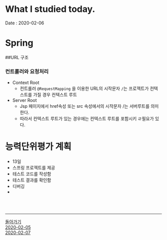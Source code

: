 # What I studied today.
Date : 2020-02-06

# Spring
##URL 구조
### 컨트롤러와 요청처리
- Context Root
    - 컨트롤러 `@RequestMapping` 을 이용한 URL의 시작문자 `/`는 프로젝트가 컨텍스트를 가질 경우 컨텍스트 루트
- Server Root
    - Jsp 페이지에서 href속성 또는 src 속성에서의 시작문자 /는 서버루트를 의미한다.
    - 따라서 컨텍스트 루트가 있는 경우에는 컨텍스트 루트를 포함시키 ㄹ필요가 있다.

# 능력단위평가 계획
- 13일
- 스프링 프로젝트를 제공
- 테스트 코드를 작성함
- 테스트 결과를 확인함
- 디버깅
- 

<br><br><hr>

[돌아가기](../README.md)  
[2020-02-05](whatIStudied_200205.md)  
[2020-02-07](whatIStudied_200207.md)  














